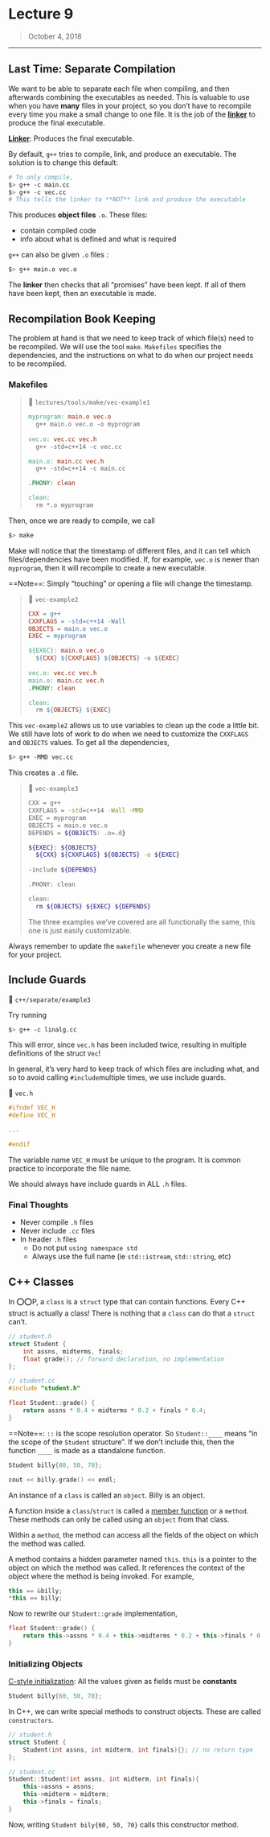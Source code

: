# Lecture 9

> October 4, 2018

---

## Last Time: Separate Compilation

We want to be able to separate each file when compiling, and then afterwards combining the executables as needed. This is valuable to use when you have **many** files in your project, so you don’t have to recompile every time you make a small change to one file. It is the job of the **<u>linker</u>** to produce the final executable. 

**<u>Linker</u>**: Produces the final executable. 

By default, `g++` tries to compile, link, and produce an executable. The solution is to change this default:

```bash
# To only compile,
$> g++ -c main.cc
$> g++ -c vec.cc
# This tells the linker to **NOT** link and produce the executable
```

This produces **object files**  `.o`. These files:

- contain compiled code
- info about what is defined and what is required

`g++` can also be given `.o` files :

```bash
$> g++ main.o vec.o
```

The **linker** then checks that all “promises” have been kept.  If all of them have been kept, then an executable is made.

## Recompilation Book Keeping

The problem at hand is that we need to keep track of which file(s) need to be recompiled. We will use the tool `make`. `Makefiles` specifies the dependencies, and the instructions on what to do when our project needs to be recompiled.

### Makefiles

> :file_folder: `lectures/tools/make/vec-example1`
>
> ```makefile
> myprogram: main.o vec.o
> 	g++ main.o vec.o -o myprogram
> 	
> vec.o: vec.cc vec.h
> 	g++ -std=c++14 -c vec.cc
> 
> main.o: main.cc vec.h
> 	g++ -std=c++14 -c main.cc
> 
> .PHONY: clean
> 
> clean:
> 	rm *.o myprogram
> ```

Then, once we are ready to compile, we call

```bash
$> make
```

Make will notice that the timestamp of different files, and it can tell which files/dependencies have been modified. If, for example, `vec.o` is newer than `myprogram`, then it will recompile to create a new executable.

==Note==: Simply “touching” or opening a file will change the timestamp.

> :file_folder: `vec-example2`
>
> ```makefile
> CXX = g++
> CXXFLAGS = -std=c++14 -Wall
> OBJECTS = main.o vec.o
> EXEC = myprogram
> 
> ${EXEC}: main.o vec.o
> 	${CXX} ${CXXFLAGS} ${OBJECTS} -o ${EXEC}
> 	
> vec.o: vec.cc vec.h
> main.o: main.cc vec.h
> .PHONY: clean
> 
> clean:
> 	rm ${OBJECTS} ${EXEC}
> ```

This `vec-example2` allows us to use variables to clean up the code a little bit. We still have lots of work to do when we need to customize the `CXXFLAGS` and `OBJECTS` values. To get all the dependencies,

```bash
$> g++ -MMD vec.cc
```

This creates a `.d` file.

> :file_folder: `vec-example3`
>
> ```bash
> CXX = g++
> CXXFLAGS = -std=c++14 -Wall -MMD
> EXEC = myprogram
> OBJECTS = main.o vec.o
> DEPENDS = ${OBJECTS: .o=.d}
> 
> ${EXEC}: ${OBJECTS}
> 	${CXX} ${CXXFLAGS} ${OBJECTS} -o ${EXEC}
> 	
> -include ${DEPENDS}
> 
> .PHONY: clean
> 
> clean:
> 	rm ${OBJECTS} ${EXEC} ${DEPENDS}
> ```
>
> The three examples we’ve covered are all functionally the same, this one is just easily customizable.

Always remember to update the `makefile` whenever you create a new file for your project. 

## Include Guards

:file_folder: `c++/separate/example3`

Try running

```bash
$> g++ -c linalg.cc
```

This will error, since `vec.h` has been included twice, resulting in multiple definitions of the struct `Vec`! 

In general, it’s very hard to keep track of which files are including what, and so to avoid calling `#include`multiple times, we use include guards.

:file_folder: `vec.h`

```c++
#ifndef VEC_H
#define VEC_H

...

#endif
```

The variable name `VEC_H` must be unique to the program. It is common practice to incorporate the file name.

We should always have include guards in ALL `.h` files.

### Final Thoughts

- Never compile `.h` files
- Never include `.cc` files
- In header `.h` files
  - Do not put `using namespace std`
  - Always use the full name (ie `std::istream`, `std::string`, etc)

## C++ Classes

In :o::o:P, a `class` is a `struct` type that can contain functions. Every C++ struct is actually a class! There is nothing that a `class` can do that a `struct` can’t. 

```c++
// student.h
struct Student {
    int assns, midterms, finals;
    float grade(); // forward declaration, no implementation
};
```

```c++
// student.cc
#include "student.h"

float Student::grade() {
	return assns * 0.4 + midterms * 0.2 + finals * 0.4;
}
```

==Note==: `::` is the scope resolution operator. So `Student::____` means “in the scope of the `Student` structure”. If we don’t include this, then the function `____` is made as a standalone function.

```c++
Student billy{80, 50, 70};

cout << billy.grade() << endl;
```

An instance of a `class` is called an `object`. Billy is an object.

A function inside a `class`/`struct` is called a <u>member function</u> or a `method`. These methods can only be called using an `object` from that class.

Within a `method`, the method can access all the fields of the object on which the method was called.

A method contains a hidden parameter named `this`. `this` is a pointer to the object on which the method was called. It references the context of the object where the method is being invoked. For example, 

```c++
this == &billy;
*this == billy;
```

Now to rewrite our `Student::grade` implementation,

```c++
float Student::grade() {
	return this->assns * 0.4 + this->midterms * 0.2 + this->finals * 0.4;
}
```

### Initializing Objects

<u>C-style initialization</u>: All the values given as fields must be **constants**

```c++
Student billy{60, 50, 70};
```

In C++, we can write special methods to construct objects. These are called `constructors`.

```c++
// student.h
struct Student {
    Student(int assns, int midterm, int finals){}; // no return type
};
```

```c++
// student.cc
Student::Student(int assns, int midterm, int finals){
    this->assns = assns;
    this->midterm = midterm;
    this->finals = finals;
}
```

Now, writing `Student bily{60, 50, 70}` calls this constructor method.
